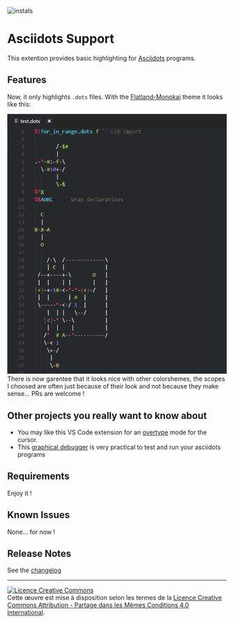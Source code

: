 ![instals](https://vsmarketplacebadge.apphb.com/installs/ddorn.vs-asciidots.svg)


# Asciidots Support


This extention provides basic highlighting for [Asciidots](https://github.com/aaronduino/asciidots/) programs.

## Features

Now, it only highlights `.dots` files.
With the [Flatland-Monokai](https://marketplace.visualstudio.com/items?itemName=gerane.Theme-FlatlandMonokai) theme it looks like this:

![Overview](images/overview.png)
There is now garentee that it looks nice with other colorshemes, the scopes I choosed are often just because of their look and not because they make sense... PRs are welcome ! 

## Other projects you really want to know about

- You may like this VS Code extension for an [overtype](https://marketplace.visualstudio.com/items?itemName=adammaras.overtype) mode for the cursor. 
- This [graphical debugger](https://github.com/ddorn/AsciidotsDebugger) is very practical to test and run your asciidots programs 

## Requirements

Enjoy it !

## Known Issues

None... for now !

## Release Notes

See the [changelog](CHANGELOG.md)

-----------------------------------

<a rel="license" href="http://creativecommons.org/licenses/by-sa/4.0/"><img alt="Licence Creative Commons" style="border-width:0" src="https://i.creativecommons.org/l/by-sa/4.0/88x31.png" /></a><br />Cette œuvre est mise à disposition selon les termes de la <a rel="license" href="http://creativecommons.org/licenses/by-sa/4.0/">Licence Creative Commons Attribution -  Partage dans les Mêmes Conditions 4.0 International</a>.